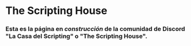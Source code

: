 # **The Scripting House**

### Esta es la página en *construcción* de la comunidad de Discord **"La Casa del Scripting"** o **"The Scripting House"**.